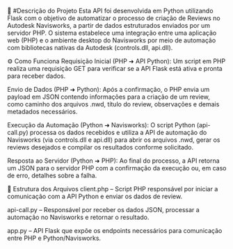 📌 #Descrição do Projeto
Esta API foi desenvolvida em Python utilizando Flask com o objetivo de automatizar o processo de criação de Reviews no Autodesk Navisworks, a partir de dados estruturados enviados por um servidor PHP. O sistema estabelece uma integração entre uma aplicação web (PHP) e o ambiente desktop do Navisworks por meio de automação com bibliotecas nativas da Autodesk (controls.dll, api.dll).

⚙️ Como Funciona
Requisição Inicial (PHP ➜ API Python):
Um script em PHP realiza uma requisição GET para verificar se a API Flask está ativa e pronta para receber dados.

Envio de Dados (PHP ➜ Python):
Após a confirmação, o PHP envia um payload em JSON contendo informações para a criação de um review, como caminho dos arquivos .nwd, título do review, observações e demais metadados necessários.

Execução da Automação (Python ➜ Navisworks):
O script Python (api-call.py) processa os dados recebidos e utiliza a API de automação do Navisworks (via controls.dll e api.dll) para abrir os arquivos .nwd, gerar os reviews desejados e compilar os resultados conforme solicitado.

Resposta ao Servidor (Python ➜ PHP):
Ao final do processo, a API retorna um JSON para o servidor PHP com a confirmação da execução ou, em caso de erro, detalhes sobre a falha.

📁 Estrutura dos Arquivos
client.php – Script PHP responsável por iniciar a comunicação com a API Python e enviar os dados de review.

api-call.py – Responsável por receber os dados JSON, processar a automação no Navisworks e retornar o resultado.

app.py – API Flask que expõe os endpoints necessários para comunicação entre PHP e Python/Navisworks.
